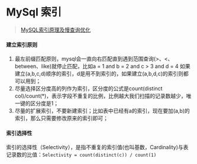 # MySql 索引

> [MySQL索引原理及慢查询优化](http://tech.meituan.com/mysql-index.html)

#### 建立索引原则

1. 最左前缀匹配原则，mysql会一直向右匹配直到遇到范围查询(>、<、between、like)就停止匹配，比如a = 1 and b = 2 and c > 3 and d = 4 如果建立(a,b,c,d)顺序的索引，d是用不到索引的，如果建立(a,b,d,c)的索引则都可以用到；
2. 尽量选择区分度高的列作为索引，区分度的公式是count(distinct col)/count(*)，表示字段不重复的比例，比例越大我们扫描的记录数越少，唯一键的区分度是1；
3. 尽量的扩展索引，不要新建索引；比如表中已经有a的索引，现在要加(a,b)的索引，那么只需要修改原来的索引即可；

#### 索引选择性

索引的选择性（Selectivity），是指不重复的索引值(也叫基数，Cardinality)与表记录数的比值：`Selectivity = count(distinct(c)) / count(1)`
